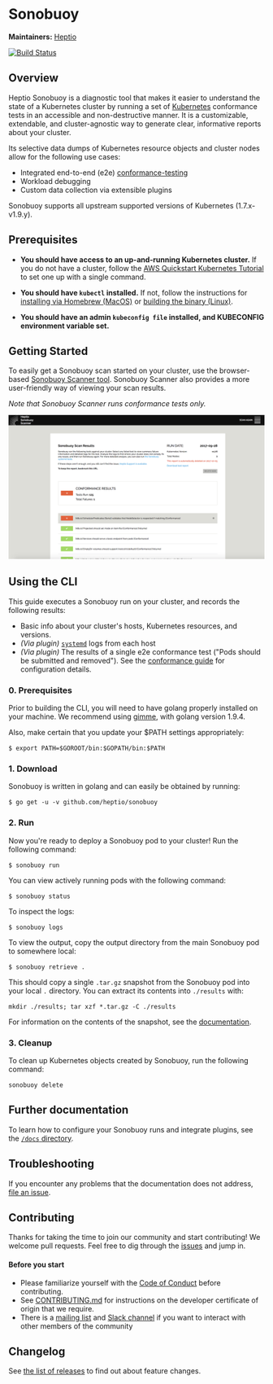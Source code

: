 # Sonobuoy

**Maintainers:** [Heptio][0]

[![Build Status][1]][2]

## Overview

Heptio Sonobuoy is a diagnostic tool that makes it easier to understand the state of a Kubernetes cluster by running a set of [Kubernetes][3] conformance tests in an accessible and non-destructive manner.  It is a customizable, extendable, and cluster-agnostic way to generate clear, informative reports about your cluster.

Its selective data dumps of Kubernetes resource objects and cluster nodes allow for the following use cases:

* Integrated end-to-end (e2e) [conformance-testing][4]
* Workload debugging
* Custom data collection via extensible plugins

Sonobuoy supports all upstream supported versions of Kubernetes (1.7.x-v1.9.y).

## Prerequisites

* **You should have access to an up-and-running Kubernetes cluster.** If you do not have a cluster, follow the [AWS Quickstart Kubernetes Tutorial][5] to set one up with a single command.

* **You should have `kubectl` installed.** If not, follow the instructions for [installing via Homebrew (MacOS)][6] or [building the binary (Linux)][7].

* **You should have an admin `kubeconfig file` installed, and KUBECONFIG environment variable set.**

## Getting Started

To easily get a Sonobuoy scan started on your cluster, use the browser-based [Sonobuoy Scanner tool][18]. Sonobuoy Scanner also provides a more user-friendly way of viewing your scan results.

*Note that Sonobuoy Scanner runs conformance tests only.*

![tarball overview screenshot][20]

## Using the CLI

This guide executes a Sonobuoy run on your cluster, and records the following results:
* Basic info about your cluster's hosts, Kubernetes resources, and versions.
* *(Via plugin)* [`systemd`][14] logs from each host
* *(Via plugin)* The results of a single e2e conformance test ("Pods should be submitted and removed"). See the [conformance guide][4] for configuration details.

### 0. Prerequisites

Prior to building the CLI, you will need to have golang properly installed on your machine.  We recommend using [gimme][21], with golang version 1.9.4. 

Also, make certain that you update your $PATH settings appropriately:
```
$ export PATH=$GOROOT/bin:$GOPATH/bin:$PATH 
```  

### 1. Download

Sonobuoy is written in golang and can easily be obtained by running:
```
$ go get -u -v github.com/heptio/sonobuoy
```

### 2. Run

Now you're ready to deploy a Sonobuoy pod to your cluster! Run the following command:
```
$ sonobuoy run
```

You can view actively running pods with the following command:
```
$ sonobuoy status 
```

To inspect the logs:
```
$ sonobuoy logs
```

To view the output, copy the output directory from the main Sonobuoy pod to somewhere local:
```
$ sonobuoy retrieve .
```

This should copy a single `.tar.gz` snapshot from the Sonobuoy pod into your local `.` directory. You can extract its contents into `./results` with:
```
mkdir ./results; tar xzf *.tar.gz -C ./results
```

For information on the contents of the snapshot, see the [documentation](docs/snapshot.md).

### 3. Cleanup

To clean up Kubernetes objects created by Sonobuoy, run the following command:
```
sonobuoy delete
```

## Further documentation

 To learn how to configure your Sonobuoy runs and integrate plugins, see the [`/docs` directory][9].

## Troubleshooting

If you encounter any problems that the documentation does not address, [file an issue][10].

## Contributing

Thanks for taking the time to join our community and start contributing!  We welcome pull requests. Feel free to dig through the [issues][10] and jump in.

#### Before you start

* Please familiarize yourself with the [Code of
Conduct][12] before contributing.
* See [CONTRIBUTING.md][11] for instructions on the
developer certificate of origin that we require.
* There is a [mailing list][16] and [Slack channel][17] if you want to interact with
other members of the community

## Changelog

See [the list of releases](https://github.com/heptio/sonobuoy/releases) to find out about feature changes.

[0]: https://github.com/heptio
[1]: https://jenkins.i.heptio.com/buildStatus/icon?job=sonobuoy-deployer
[2]: https://jenkins.i.heptio.com/job/sonobuoy-deployer/
[3]: https://github.com/kubernetes/kubernetes
[4]: /docs/conformance-testing.md
[5]: http://docs.heptio.com/content/tutorials/aws-cloudformation-k8s.html
[6]: https://kubernetes.io/docs/tasks/tools/install-kubectl/#install-with-homebrew-on-macos
[7]: https://kubernetes.io/docs/tasks/tools/install-kubectl/#tabset-1
[8]: https://kubernetes.io/docs/tasks/configure-pod-container/configure-persistent-volume-storage/
[9]: /docs
[10]: https://github.com/heptio/sonobuoy/issues
[11]: /CONTRIBUTING.md
[12]: /CODE_OF_CONDUCT.md
[14]: https://github.com/systemd/systemd
[15]: #3-tear-down
[16]: https://groups.google.com/forum/#!forum/heptio-sonobuoy
[17]: https://kubernetes.slack.com/messages/sonobuoy
[18]: https://scanner.heptio.com/
[19]: #quickstart
[20]: docs/img/scanner.png
[21]: https://github.com/travis-ci/gimme
